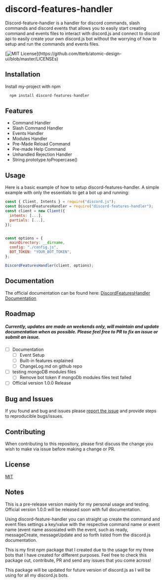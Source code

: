 # discord-features-handler
Discord-feature-handler is a handler for discord commands, slash commands and discord events that allows you to easily start creating command and events files to interact with discord.js and connect to discord api to easily create your own discord.js bot without the worrying of how to setup and run the commands and events files.

[![MIT License](https://img.shields.io/apm/l/atomic-design-ui.svg?)](https://github.com/tterb/atomic-design-ui/blob/master/LICENSEs)

## Installation

Install my-project with npm

```js
  npm install discord-features-handler
```
    
## Features

* Command Handler
* Slash Command Handler
* Events Handler
* Modules Handler
* Pre-Made Reload Command
* Pre-made Help Command
* Unhandled Rejection Handler
* String.prototype.toPropercase()

## Usage

Here is a basic example of how to setup discord-features-handler. 
A simple example with only the essentials to get a bot up and running:

```js
const { Client, Intents } = require("discord.js");
const DiscordFeaturesHandler = require("discord-features-handler");
const client = new Client({
  intents: [...],
  partials: [...],
});


const options = {
  mainDirectory: __dirname,
  config: "./config.js",
  BOT_TOKEN: "YOUR_BOT_TOKEN",
};

DiscordFeaturesHandler(client, options);

```
## Documentation

The official documentation can be found here: [DiscordFeaturesHandler Documentation](https://bng94.gitbook.io/discord-features-handler-docs/)

## Roadmap
##### Currently, updates are made on weekends only, will maintain and update documentation when as possible. Please feel free to PR to fix an issue or submit an issue.

- [ ] Documentation
  - [ ] Event Setup  
  - [ ] Built-in features explained
  - [ ] ChangeLog.md on github repo
- [ ] testing mongoDB modules files
  - [ ] Remove bot token if mongoDb modules files test failed  
- [ ] Official version 1.0.0 Release 

## Bug and Issues
If you found and bug and issues please [report the issue](https://github.com/bng94/discord-features-handler/issues) and provide steps to reproducible bugs/issues.

## Contributing
When contributing to this repository, please first discuss the change you wish to make via issue before making a change or PR.

## License

[MIT](https://choosealicense.com/licenses/mit/)

## Notes
This is a pre-release version mainly for my personal usage and testing. Official version 1.0.0 will be released soon with full documentation.

Using discord-feature-handler you can straight up create the command and event files settings a key/value with the respective command name or event name (event name assosiated with the event, such as ready, messageCreate, messageUpdate and so forth listed from the discord.js documentation.

This is my first npm package that I created due to the usage for my three bots that I have created for different purposes. Feel free to check this package out, contribute, PR and send any issues that you come across! 

This package will be updated for future version of discord.js as I will be using for all my discord.js bots.